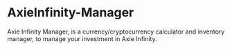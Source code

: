 # AxieInfinity-Manager
Axie Infinity Manager, is a currency/cryptocurrency calculator and inventory manager, to manage your investment in Axie Infinity.
